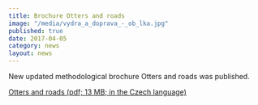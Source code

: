 ```yaml
---
title: Brochure Otters and roads
image: "/media/vydra_a_doprava_-_ob_lka.jpg"
published: true
date: 2017-04-05
category: news
layout: news
---
```

New updated methodological brochure Otters and roads was published.

[Otters and roads (pdf; 13 MB; in the Czech
language)](/media/vydra_a_doprava_-_web_1.pdf)

